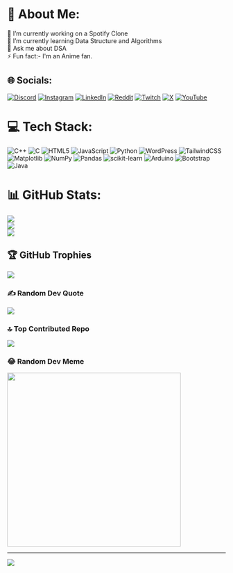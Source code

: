 # 💫 About Me:
🔭 I’m currently working on a Spotify Clone<br>🌱 I’m currently learning Data Structure and Algorithms<br>💬 Ask me about DSA<br>⚡ Fun fact:- I'm an Anime fan. 


## 🌐 Socials:
[![Discord](https://img.shields.io/badge/Discord-%237289DA.svg?logo=discord&logoColor=white)](https://discord.gg/Marcasite) [![Instagram](https://img.shields.io/badge/Instagram-%23E4405F.svg?logo=Instagram&logoColor=white)](https://instagram.com/themarcasiteedits) [![LinkedIn](https://img.shields.io/badge/LinkedIn-%230077B5.svg?logo=linkedin&logoColor=white)](https://linkedin.com/in/chirag-mahajan-148301275/) [![Reddit](https://img.shields.io/badge/Reddit-%23FF4500.svg?logo=Reddit&logoColor=white)](https://reddit.com/user/Financial-Fig6080) [![Twitch](https://img.shields.io/badge/Twitch-%239146FF.svg?logo=Twitch&logoColor=white)](https://twitch.tv/Marcatwitch) [![X](https://img.shields.io/badge/X-black.svg?logo=X&logoColor=white)](https://x.com/ChiragM61244204) [![YouTube](https://img.shields.io/badge/YouTube-%23FF0000.svg?logo=YouTube&logoColor=white)](https://youtube.com/@Marcasite) 

# 💻 Tech Stack:
![C++](https://img.shields.io/badge/c++-%2300599C.svg?style=for-the-badge&logo=c%2B%2B&logoColor=white) ![C](https://img.shields.io/badge/c-%2300599C.svg?style=for-the-badge&logo=c&logoColor=white) ![HTML5](https://img.shields.io/badge/html5-%23E34F26.svg?style=for-the-badge&logo=html5&logoColor=white) ![JavaScript](https://img.shields.io/badge/javascript-%23323330.svg?style=for-the-badge&logo=javascript&logoColor=%23F7DF1E) ![Python](https://img.shields.io/badge/python-3670A0?style=for-the-badge&logo=python&logoColor=ffdd54) ![WordPress](https://img.shields.io/badge/WordPress-%23117AC9.svg?style=for-the-badge&logo=WordPress&logoColor=white) ![TailwindCSS](https://img.shields.io/badge/tailwindcss-%2338B2AC.svg?style=for-the-badge&logo=tailwind-css&logoColor=white) ![Matplotlib](https://img.shields.io/badge/Matplotlib-%23ffffff.svg?style=for-the-badge&logo=Matplotlib&logoColor=black) ![NumPy](https://img.shields.io/badge/numpy-%23013243.svg?style=for-the-badge&logo=numpy&logoColor=white) ![Pandas](https://img.shields.io/badge/pandas-%23150458.svg?style=for-the-badge&logo=pandas&logoColor=white) ![scikit-learn](https://img.shields.io/badge/scikit--learn-%23F7931E.svg?style=for-the-badge&logo=scikit-learn&logoColor=white) ![Arduino](https://img.shields.io/badge/-Arduino-00979D?style=for-the-badge&logo=Arduino&logoColor=white) ![Bootstrap](https://img.shields.io/badge/bootstrap-%238511FA.svg?style=for-the-badge&logo=bootstrap&logoColor=white) ![Java](https://img.shields.io/badge/java-%23ED8B00.svg?style=for-the-badge&logo=openjdk&logoColor=white)
# 📊 GitHub Stats:
![](https://github-readme-stats.vercel.app/api?username=Cryptdroid&theme=dark&hide_border=false&include_all_commits=true&count_private=true)<br/>
![](https://github-readme-streak-stats.herokuapp.com/?user=Cryptdroid&theme=dark&hide_border=false)<br/>
![](https://github-readme-stats.vercel.app/api/top-langs/?username=Cryptdroid&theme=dark&hide_border=false&include_all_commits=true&count_private=true&layout=compact)

## 🏆 GitHub Trophies
![](https://github-profile-trophy.vercel.app/?username=Cryptdroid&theme=discord&no-frame=false&no-bg=false&margin-w=4)

### ✍️ Random Dev Quote
![](https://quotes-github-readme.vercel.app/api?type=horizontal&theme=radical)

### 🔝 Top Contributed Repo
![](https://github-contributor-stats.vercel.app/api?username=Cryptdroid&limit=5&theme=dark&combine_all_yearly_contributions=true)

### 😂 Random Dev Meme
<img src='https://randommeme-five.vercel.app/' style="height: 400px;"/>

---
[![](https://visitcount.itsvg.in/api?id=Cryptdroid&icon=0&color=0)](https://visitcount.itsvg.in)

<!-- Proudly created with GPRM ( https://gprm.itsvg.in ) -->
